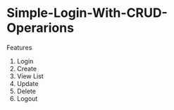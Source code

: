 # Simple-Login-With-CRUD-Operarions

Features
1. Login
2. Create
3. View List
4. Update
5. Delete
6. Logout
